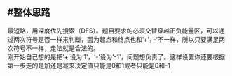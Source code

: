 ﻿#整体思路
----

最短路，用深度优先搜索（DFS）。题目要求的必须交替穿越正负能量区，可以通过两次符号是否一样来判断，因为起点和终点也和’+’，’-‘不一样，所以只要满足两次符号不一样，走法就是合法的。</br>
刚开始自己想的是把‘+’设为‘1’，‘-’设为‘-1’，问题想负责了。这样设置你还要根据第一步走的是加还是减来决定值只能是0和1或者只能是0和-1

